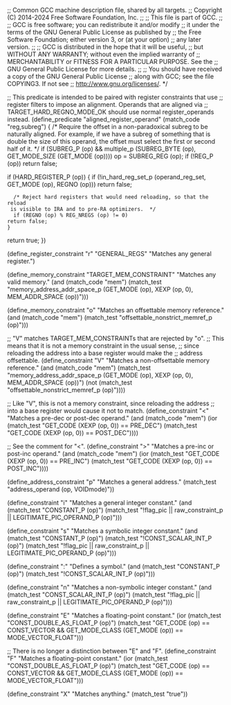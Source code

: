 ;; Common GCC machine description file, shared by all targets.
;; Copyright (C) 2014-2024 Free Software Foundation, Inc.
;;
;; This file is part of GCC.
;;
;; GCC is free software; you can redistribute it and/or modify
;; it under the terms of the GNU General Public License as published by
;; the Free Software Foundation; either version 3, or (at your option)
;; any later version.
;;
;; GCC is distributed in the hope that it will be useful,
;; but WITHOUT ANY WARRANTY; without even the implied warranty of
;; MERCHANTABILITY or FITNESS FOR A PARTICULAR PURPOSE.  See the
;; GNU General Public License for more details.
;;
;; You should have received a copy of the GNU General Public License
;; along with GCC; see the file COPYING3.  If not see
;; <http://www.gnu.org/licenses/>.  */

;; This predicate is intended to be paired with register constraints that use
;; register filters to impose an alignment.  Operands that are aligned via
;; TARGET_HARD_REGNO_MODE_OK should use normal register_operands instead.
(define_predicate "aligned_register_operand"
  (match_code "reg,subreg")
{
  /* Require the offset in a non-paradoxical subreg to be naturally aligned.
     For example, if we have a subreg of something that is double the size of
     this operand, the offset must select the first or second half of it.  */
  if (SUBREG_P (op)
      && multiple_p (SUBREG_BYTE (op), GET_MODE_SIZE (GET_MODE (op))))
    op = SUBREG_REG (op);
  if (!REG_P (op))
    return false;

  if (HARD_REGISTER_P (op))
    {
      if (!in_hard_reg_set_p (operand_reg_set, GET_MODE (op), REGNO (op)))
	return false;

      /* Reject hard registers that would need reloading, so that the reload
	 is visible to IRA and to pre-RA optimizers.  */
      if (REGNO (op) % REG_NREGS (op) != 0)
	return false;
    }
  return true;
})

(define_register_constraint "r" "GENERAL_REGS"
  "Matches any general register.")

(define_memory_constraint "TARGET_MEM_CONSTRAINT"
  "Matches any valid memory."
  (and (match_code "mem")
       (match_test "memory_address_addr_space_p (GET_MODE (op), XEXP (op, 0),
						 MEM_ADDR_SPACE (op))")))

(define_memory_constraint "o"
  "Matches an offsettable memory reference."
  (and (match_code "mem")
       (match_test "offsettable_nonstrict_memref_p (op)")))

;; "V" matches TARGET_MEM_CONSTRAINTs that are rejected by "o".
;; This means that it is not a memory constraint in the usual sense,
;; since reloading the address into a base register would make the
;; address offsettable.
(define_constraint "V"
  "Matches a non-offsettable memory reference."
  (and (match_code "mem")
       (match_test "memory_address_addr_space_p (GET_MODE (op), XEXP (op, 0),
						 MEM_ADDR_SPACE (op))")
       (not (match_test "offsettable_nonstrict_memref_p (op)"))))

;; Like "V", this is not a memory constraint, since reloading the address
;; into a base register would cause it not to match.
(define_constraint "<"
  "Matches a pre-dec or post-dec operand."
  (and (match_code "mem")
       (ior (match_test "GET_CODE (XEXP (op, 0)) == PRE_DEC")
       	    (match_test "GET_CODE (XEXP (op, 0)) == POST_DEC"))))

;; See the comment for "<".
(define_constraint ">"
  "Matches a pre-inc or post-inc operand."
  (and (match_code "mem")
       (ior (match_test "GET_CODE (XEXP (op, 0)) == PRE_INC")
       	    (match_test "GET_CODE (XEXP (op, 0)) == POST_INC"))))

(define_address_constraint "p"
  "Matches a general address."
  (match_test "address_operand (op, VOIDmode)"))

(define_constraint "i"
  "Matches a general integer constant."
  (and (match_test "CONSTANT_P (op)")
       (match_test "!flag_pic || raw_constraint_p || LEGITIMATE_PIC_OPERAND_P (op)")))

(define_constraint "s"
  "Matches a symbolic integer constant."
  (and (match_test "CONSTANT_P (op)")
       (match_test "!CONST_SCALAR_INT_P (op)")
       (match_test "!flag_pic || raw_constraint_p || LEGITIMATE_PIC_OPERAND_P (op)")))

(define_constraint ":"
  "Defines a symbol."
  (and (match_test "CONSTANT_P (op)")
       (match_test "!CONST_SCALAR_INT_P (op)")))

(define_constraint "n"
  "Matches a non-symbolic integer constant."
  (and (match_test "CONST_SCALAR_INT_P (op)")
       (match_test "!flag_pic || raw_constraint_p || LEGITIMATE_PIC_OPERAND_P (op)")))

(define_constraint "E"
  "Matches a floating-point constant."
  (ior (match_test "CONST_DOUBLE_AS_FLOAT_P (op)")
       (match_test "GET_CODE (op) == CONST_VECTOR
		    && GET_MODE_CLASS (GET_MODE (op)) == MODE_VECTOR_FLOAT")))

;; There is no longer a distinction between "E" and "F".
(define_constraint "F"
  "Matches a floating-point constant."
  (ior (match_test "CONST_DOUBLE_AS_FLOAT_P (op)")
       (match_test "GET_CODE (op) == CONST_VECTOR
		    && GET_MODE_CLASS (GET_MODE (op)) == MODE_VECTOR_FLOAT")))

(define_constraint "X"
  "Matches anything."
  (match_test "true"))
